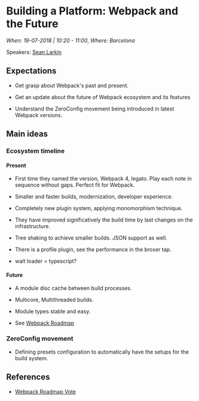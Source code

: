 # Building a Platform: Webpack and the Future

*When: 19-07-2018 | 10:20 - 11:00*, *Where: Barcelona*

Speakers: [Sean Larkin](https://jscamp.tech/workshops/webpack-academy/#speaker-1)

## Expectations

- Get grasp about Webpack's past and present.

- Get an update about the future of Webpack ecosystem and its features

- Understand the ZeroConfig movement being introduced in latest Webpack versions.

## Main ideas

### Ecosystem timeline

#### Present

- First time they named the version, Webpack 4, legato. Play each note in sequence without gaps. Perfect fit for Webpack.

- Smaller and faster builds, modernization, developer experience.

- Completely new plugin system, applying monomorphism technique.

- They have improved significatively the build time by last changes on the infrastructure.

- Tree shaking to achieve smaller builds. JSON support as well.

- There is a profile plugin, see the performance in the broser tap.

- walt loader = typescript?

#### Future

- A module disc cache between build processes.

- Multicore, Multithreaded builds.

- Module types stable and easy.

- See [Webpack Roadmap](https://webpack.js.org/vote/)

### ZeroConfig movement

- Defining presets configuration to automatically have the setups for the build system.

## References

- [Webpack Roadmap Vote](https://webpack.js.org/vote/)
